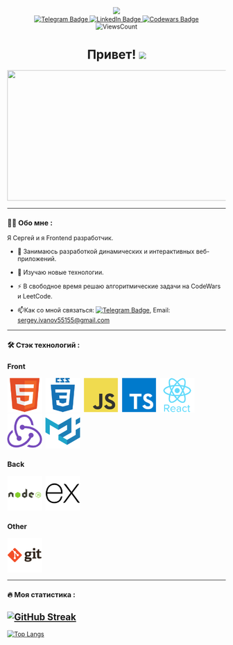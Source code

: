 <div id="header" align="center">
  <img src="https://media.giphy.com/media/zhYSVCirREeIZtONCI/giphy.gif" width="300"/>

  <div id="badges">
    <a href="https://t.me/IvanovS4515">
      <img src="https://img.shields.io/badge/Telegram-blue?style=for-the-badge&logo=telegram&logoColor=white" alt="Telegram Badge"/>
    </a>
    <a href="https://www.linkedin.com/in/sergey-ivanov-374143261/">
      <img src="https://img.shields.io/badge/LinkedIn-blue?style=for-the-badge&logo=linkedin&logoColor=white" alt="LinkedIn Badge"/>
    </a>
    <a href="https://www.codewars.com/users/HardMode551">
      <img src="https://img.shields.io/badge/Codewars-red?style=for-the-badge&logo=codewars&logoColor=white" alt="Codewars Badge"/>
    </a>  
  </div>
  <img src="https://komarev.com/ghpvc/?username=hardMode551&style=for-the-badge&color=blue" alt="ViewsCount"/>
  <h1>
    Привет!
    <img src="https://media.giphy.com/media/hvRJCLFzcasrR4ia7z/giphy.gif" width="30px"/>
  </h1>
</div>
<div align="center">
  <img src="https://media.giphy.com/media/dWesBcTLavkZuG35MI/giphy.gif" width="600" height="300"/>
</div>

---

### :woman_technologist: Обо мне :
Я Сергей и я Frontend разработчик.
- :telescope: Занимаюсь разработкой динамических и интерактивных веб-приложений.

- :seedling: Изучаю новые технологии.

- :zap: В свободное время решаю алгоритмические задачи на CodeWars и LeetCode.

- :mailbox:Как со мной связаться: [![Telegram Badge](https://img.shields.io/badge/-Telegram-blue?style=flat&logo=Telegram&logoColor=white)](https://t.me/IvanovS4515), Email: sergey.ivanov55155@gmail.com

---

### :hammer_and_wrench: Стэк технологий :

<div>
  <div>
<h3>Front</h3>
    <img src="https://github.com/devicons/devicon/blob/master/icons/html5/html5-original.svg" title="HTML5" alt="HTML" width="80" height="80"/>&nbsp;
    <img src="https://github.com/devicons/devicon/blob/master/icons/css3/css3-plain-wordmark.svg"  title="CSS3" alt="CSS" width="80" height="80"/>&nbsp;
    <img src="https://github.com/devicons/devicon/blob/master/icons/javascript/javascript-original.svg" title="JavaScript" alt="JavaScript" width="80" height="80"/>&nbsp;
    <img src="https://github.com/devicons/devicon/blob/master/icons/typescript/typescript-original.svg" title="typescript" alt="typescript" width="80" height="80"/>&nbsp;
    <img src="https://github.com/devicons/devicon/blob/master/icons/react/react-original-wordmark.svg" title="React" alt="React" width="80" height="80"/>&nbsp;
    <img src="https://github.com/devicons/devicon/blob/master/icons/redux/redux-original.svg" title="Redux" alt="Redux " width="80" height="80"/>&nbsp;
    <img src="https://github.com/devicons/devicon/blob/master/icons/materialui/materialui-original.svg" title="Material UI" alt="Material UI" width="80" height="80"/>&nbsp;
  </div>
  <div>
    <h3>Back</h3>
    <img src="https://github.com/devicons/devicon/blob/master/icons/nodejs/nodejs-original-wordmark.svg" title="NodeJS" alt="NodeJS" width="80" height="80"/>&nbsp;
    <img src="https://github.com/devicons/devicon/blob/master/icons/express/express-original.svg" title="express" alt="express" width="80" height="80"/>&nbsp;
  </div>
  <div>
    <h3>Other</h3>
    <img src="https://github.com/devicons/devicon/blob/master/icons/git/git-original-wordmark.svg" title="Git" alt="Git" width="80" height="80"/>
  </div>
</div>

---

### :fire: Моя статистика :

[![GitHub Streak](http://github-readme-streak-stats.herokuapp.com?user=hardMode551&theme=vue-dark&hide_border=true&locale=ru)](https://git.io/streak-stats)
---
[![Top Langs](https://github-readme-stats.vercel.app/api/top-langs/?username=hardMode551&layout=compact&card_width=500&theme=vue-dark&hide_border=true&locale=ru)](https://github.com/anuraghazra/github-readme-stats)
